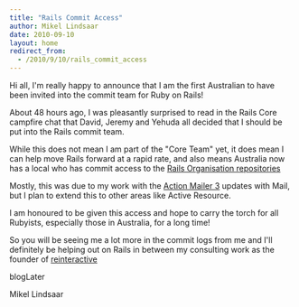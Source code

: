 ```yaml
---
title: "Rails Commit Access"
author: Mikel Lindsaar
date: 2010-09-10
layout: home
redirect_from:
  - /2010/9/10/rails_commit_access
---
```

Hi all, I'm really happy to announce that I am the first Australian to
have been invited into the commit team for Ruby on Rails!

About 48 hours ago, I was pleasantly surprised to read in the Rails Core
campfire chat that David, Jeremy and Yehuda all decided that I should be
put into the Rails commit team.

While this does not mean I am part of the "Core Team" yet, it does mean
I can help move Rails forward at a rapid rate, and also means Australia
now has a local who has commit access to the [Rails Organisation
repositories](http://github.com/rails)

Mostly, this was due to my work with the [Action Mailer
3](https://contributors.rubyonrails.org/contributors/mikel-lindsaar/commits)
updates with Mail, but I plan to extend this to other areas like Active
Resource.

I am honoured to be given this access and hope to carry the torch for
all Rubyists, especially those in Australia, for a long time!

So you will be seeing me a lot more in the commit logs from me and I'll
definitely be helping out on Rails in between my consulting work as the
founder of [reinteractive](https://reinteractive.com/)

blogLater

Mikel Lindsaar
